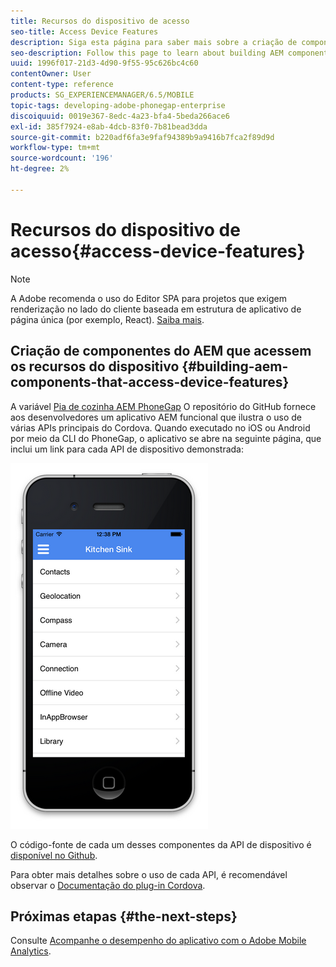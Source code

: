 ```yaml
---
title: Recursos do dispositivo de acesso
seo-title: Access Device Features
description: Siga esta página para saber mais sobre a criação de componentes do AEM que acessam os recursos do dispositivo. O repositório do AEM PhoneGap Kitchen Sink Github fornece aos desenvolvedores um aplicativo AEM funcional que ilustra o uso de várias APIs principais do Cordova.
seo-description: Follow this page to learn about building AEM components that access device features. The AEM PhoneGap Kitchen Sink Github repository provides developers with a functional AEM app that illustrates the use of a number of core Cordova APIs.
uuid: 1996f017-21d3-4d90-9f55-95c626bc4c60
contentOwner: User
content-type: reference
products: SG_EXPERIENCEMANAGER/6.5/MOBILE
topic-tags: developing-adobe-phonegap-enterprise
discoiquuid: 0019e367-8edc-4a23-bfa4-5beda266ace6
exl-id: 385f7924-e8ab-4dcb-83f0-7b81bead3dda
source-git-commit: b220adf6fa3e9faf94389b9a9416b7fca2f89d9d
workflow-type: tm+mt
source-wordcount: '196'
ht-degree: 2%

---
```


# Recursos do dispositivo de acesso{#access-device-features}

>[!NOTE]
>
>A Adobe recomenda o uso do Editor SPA para projetos que exigem renderização no lado do cliente baseada em estrutura de aplicativo de página única (por exemplo, React). [Saiba mais](/help/sites-developing/spa-overview.md).

## Criação de componentes do AEM que acessem os recursos do dispositivo {#building-aem-components-that-access-device-features}

A variável [Pia de cozinha AEM PhoneGap](https://github.com/blefebvre/aem-phonegap-kitchen-sink) O repositório do GitHub fornece aos desenvolvedores um aplicativo AEM funcional que ilustra o uso de várias APIs principais do Cordova. Quando executado no iOS ou Android por meio da CLI do PhoneGap, o aplicativo se abre na seguinte página, que inclui um link para cada API de dispositivo demonstrada:

![chlimage_1-107](assets/chlimage_1-107.png)

O código-fonte de cada um desses componentes da API de dispositivo é [disponível no Github](https://github.com/blefebvre/aem-phonegap-kitchen-sink/tree/master/content/src/main/content/jcr_root/apps/brucelefebvre/kitchen-sink/components).

Para obter mais detalhes sobre o uso de cada API, é recomendável observar o [Documentação do plug-in Cordova](https://docs.phonegap.com/en/4.0.0/cordova_plugins_pluginapis.md.html).

## Próximas etapas {#the-next-steps}

Consulte [Acompanhe o desempenho do aplicativo com o Adobe Mobile Analytics](/help/mobile/phonegap-intro-to-app-analytics.md).
